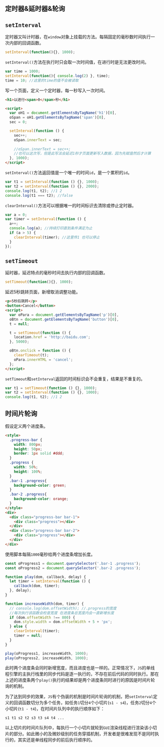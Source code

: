 ## 定时器&延时器&轮询

## `setInterval`

定时器又叫计时器，在`window`对象上挂载的方法。每隔固定的毫秒数时间执行一次内部的回调函数。

```js
setInterval(function(){}, 1000); 
```

`setInterval()`方法在执行时只会取一次时间值，在进行时是无法更改时间。

```js
var time = 1000;
setInterval(function(){ console.log(2) }, time);
time = 10; //这里的time的值不会被读取
```

写一个页面，定义一个定时器，每一秒写入一次时间。

```html
<h1>以进行<span>0</span>秒</h1>

<script>
  var oH1 = document.getElementsByTagName('h1')[0],
  oSpan = oH1.getElementsByTagName('span')[0],
  sec = 0;

  setInterval(function () {
    sec++;
    oSpan.innerText = sec;
    
    //oSpan.innerText = sec++; 
    //也可以这次写，但是此写法会延迟1秒才页面更新写入数据，因为先赋值然后才计算
  }, 1000);
</script>
```

`setInterval()`方法返回值是一个唯一的时间`id`，是一个累积的`id`。

```js
var t1 = setInterval(function () {}, 1000);
var t2 = setInterval(function () {}, 2000);
console.log(t1, t2); //1 2
console.log(t1 === t2); //false
```

`clearInterval()`方法可以根据唯一的时间标识去清除或停止定时器。

```js
var a = 0;
var timer = setInterval(function () {
  a++;
  console.log(a); //持续打印直到条件满足为止
  if (a > 5) {
    clearInterval(timer); //这里传1 也可以停止
  }
});
```



## `setTimeout`

延时器，延迟特点的毫秒时间去执行内部的回调函数。

```js
setTimeout(function(){}, 1000); 
```

延迟5秒跳转页面，新增取消调整功能。

```html
<p>5秒后跳转</p>
<button>Cancel</button>
<script>
  var oPara = document.getElementsByTagName('p')[0],
  oBtn = document.getElementsByTagName('button')[0],
  t = null;

  t = setTimeout(function () {
    location.href = 'http://baidu.com';
  }, 5000);

  oBtn.onclick = function () {
    clearTimeout(t);
    oPara.innerHTML = 'cancel';
  };
</script>
```

`setTimeout`和`setInterval`返回的时间标识会不会重复，结果是不重复的。

```js
var t1 = setTimeout(function () {}, 1000);
var t2 = setInterval(function () {}, 1000);
console.log(t1, t2); //1 2
```



## 时间片轮询

假设定义两个进度条。

```html
<style>
  .progress-bar {
    width: 800px;
    height: 50px;
    border: 1px solid #ddd;
  }
  .progress {
    width: 50%;
    height: 100%;
  }
  .bar-1 .progress{
    background-color: green;
  }
  .bar-2 .progress{
    background-color: orange;
  }
</style>
<div>
  <div class="progress-bar bar-1">
    <div class="progress"></div>
  </div>
  <div class="progress-bar bar-2">
    <div class="progress"></div>
  </div>
</div>
```

使用脚本每隔`1000`毫秒给两个进度条增加长度。

```js
const oProgress1 = document.querySelector('.bar-1 .progress');
const oProgress2 = document.querySelector('.bar-2 .progress');

function play(dom, callback, delay) {
  let timer = setInterval(function () {
    callback(dom, timer);
  }, delay);
}

function increaseWidth(dom, timer) {
  // console.log(dom.offsetWidth); //.progress的宽度
  //每次执行该函数会检查宽度 在进度条总宽度内会一直新增长度
  if (dom.offsetWidth !== 800) {
    dom.style.width = dom.offsetWidth + 5 + 'px';
  } else {
    clearInterval(timer);
    timer = null;
  }
}

play(oProgress1, increaseWidth, 1000);
play(oProgress2, increaseWidth, 1000);
```

此时两个进度条会同时新增宽度，而且进度也是一样的。正常情况下，`JS`的单线程引擎的主执行栈里的同步代码是逐一执行的，不存在前后代码的同时执行。那在上述的进度条两个`play()`执行的结果却是两个进度条同时进行的原因是时间片轮询的机制。

为了达到同步的效果，`JS`有个伪装的机制是时间片轮询的机制，把`setInterval`定义的回调函数切分为多个任务，如任务`1`切分`4`个小切片(`s1 - s4`)，任务`2`切分`4`个小切片(`t1 - t4`)，在时间片队列中的执行顺序如下：

```
s1 t1 s2 t2 s3 t3 s4 t4 ...
```

以上切片的时间片队列中，每执行一个小切片就轮到`GUI`渲染线程进行渲染该小切片的部分。如此微小的及微妙级别的任务穿插机制，开发者是很难发现不是同时执行的，其实还是单线程同步的前后执行顺序的。
